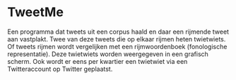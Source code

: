 # TweetMe

Een programma dat tweets uit een corpus haald en daar een rijmende tweet aan vastplakt.
Twee van deze tweets die op elkaar rijmen heten twietwiets.
Of tweets rijmen wordt vergelijken met een rijmwoordenboek (fonologische representatie).
Deze twietwiets worden weergegeven in een grafisch scherm.
Ook wordt er eens per kwartier een twietwiet via een Twitteraccount op Twitter geplaatst. 
